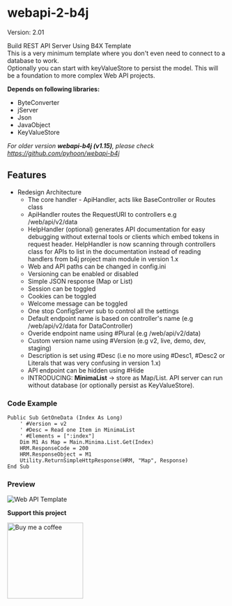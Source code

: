 # webapi-2-b4j

Version: 2.01

Build REST API Server Using B4X Template  
This is a very minimum template where you don't even need to connect to a database to work.  
Optionally you can start with keyValueStore to persist the model. This will be a foundation to more complex Web API projects.

**Depends on following libraries:** 
- ByteConverter
- jServer
- Json
- JavaObject
- KeyValueStore

*For older version **webapi-b4j (v1.15)**, please check https://github.com/pyhoon/webapi-b4j*

## Features
- Redesign Architecture
  - The core handler - ApiHandler, acts like BaseController or Routes class
  - ApiHandler routes the RequestURI to controllers e.g /web/api/v2/data
  - HelpHandler (optional) generates API documentation for easy debugging without external tools or clients which embed tokens in request header. HelpHandler is now scanning through controllers class for APIs to list in the documentation instead of reading handlers from b4j project main module in version 1.x
  - Web and API paths can be changed in config.ini
  - Versioning can be enabled or disabled
  - Simple JSON response (Map or List)
  - Session can be toggled
  - Cookies can be toggled
  - Welcome message can be toggled
  - One stop ConfigServer sub to control all the settings
  - Default endpoint name is based on controller's name (e.g /web/api/v2/data for DataController)
  - Overide endpoint name using #Plural (e.g /web/api/v2/data)
  - Custom version name using #Version (e.g v2, live, demo, dev, staging)
  - Description is set using #Desc (i.e no more using #Desc1, #Desc2 or Literals that was very confusing in version 1.x)
  - API endpoint can be hidden using #Hide
  - INTRODUCING: **MinimaList** -> store as Map/List. API server can run without database (or optionally persist as KeyValueStore).

### Code Example
```basic
Public Sub GetOneData (Index As Long)
    ' #Version = v2
    ' #Desc = Read one Item in MinimaList
    ' #Elements = [":index"]
    Dim M1 As Map = Main.Minima.List.Get(Index)
    HRM.ResponseCode = 200
    HRM.ResponseObject = M1
    Utility.ReturnSimpleHttpResponse(HRM, "Map", Response)
End Sub
```

### Preview
![Web API Template](https://raw.githubusercontent.com/pyhoon/webapi-2-b4j/main/Preview/Web%20API%20Template.png)

**Support this project**

<a href="https://paypal.me/aeric80/"><img src="https://cdn.buymeacoffee.com/buttons/default-orange.png" width="174" title="Buy me a coffee" /></a>
